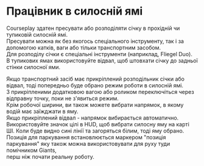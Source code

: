 # Працівник в силосній ямі
  
Courseplay здатен пресувати або розподіляти січку в прохідній чи тупиковій силосній ямі.  
Пресувати можна як без якогось спеціального інструменту, так і за допомогою катків, ваги або тільки транспортним засобом.  
Для розподілу січки є спеціальні інструменти (наприклад, Fliegel Duo).  
В тупикових ямах використовуйте відвал, щоб штовхати січку до задньої стінки силосної ями.  


  
Якщо транспортний засіб має прикріплений розподільник січки або відвал, тоді попередньо буде обрано режим роботи в силосній ямі.   
З прикріпленими додатковою вагою або роликом переключіться через відправну точку, поки не з'явиться режим.  
Крім робочої ширини, ви також можете вибрати напрямок, в якому водій має заїжджати в яму.   
Якщо прикріплений відвал - напрямок вибирається автоматично.  
Використовуйте значок цілі в HUD, щоб вибрати силосну яму на карті ШІ. Коли буде видно сині лінії та загоряться білим, тоді яму обрано.  
Позиція для паркування встановлюється маркером "позиція паркування" яку також можна використовувати для руху туди помічником Giants,   
перш ніж почати реальну роботу.  


